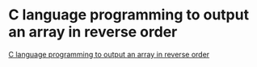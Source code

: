 # C language programming to output an array in reverse order
[C language programming to output an array in reverse order](https://aiwithcloud.com/2022/09/19/c_language_programming_to_output_an_array_in_reverse_order/)